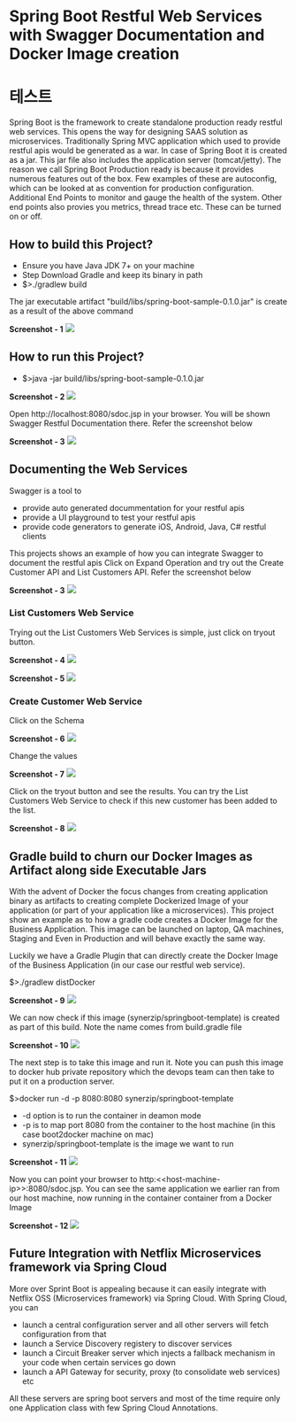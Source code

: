 # Spring Boot Restful Web Services with Swagger Documentation and Docker Image creation
# 테스트
Spring Boot is the framework to create standalone production ready restful web services. This opens the way for designing SAAS solution as microservices. Traditionally Spring MVC application which used to provide restful apis would be generated as a war. In case of Spring Boot it is created as a jar. This jar file also includes the application server (tomcat/jetty). The reason we call Spring Boot Production ready is because it provides numerous features out of the box. Few examples of these are autoconfig, which can be looked at as convention for production configuration. Additional End Points to monitor and gauge the health of the system. Other end points also provies you metrics, thread trace etc. These can be turned on or off.

## How to build this Project?
* Ensure you have Java JDK 7+ on your machine
* Step Download Gradle and keep its binary in path
* $>./gradlew build

The jar executable artifact "build/libs/spring-boot-sample-0.1.0.jar" is create as a result of the above command

__Screenshot - 1__
![](https://raw.githubusercontent.com/rohitghatol/springboot-docker-swagger/master/screenshots/pic-1.png)

## How to run this Project?
* $>java -jar  build/libs/spring-boot-sample-0.1.0.jar

__Screenshot - 2__
![](https://raw.githubusercontent.com/rohitghatol/springboot-docker-swagger/master/screenshots/pic-2.png)


Open http://localhost:8080/sdoc.jsp in your browser. You will be shown Swagger Restful Documentation there. Refer the screenshot below

__Screenshot - 3__
![](https://raw.githubusercontent.com/rohitghatol/springboot-docker-swagger/master/screenshots/pic-3.png)




## Documenting the Web Services
Swagger is a tool to 
* provide auto generated docummentation for your restful apis
* provide a UI playground to test your restful apis
* provide code generators to generate iOS, Android, Java, C# restful clients 

This projects shows an example of how you can integrate Swagger to document the restful apis
Click on Expand Operation and try out the Create Customer API and List Customers API. Refer the screenshot below

__Screenshot - 3__
![](https://raw.githubusercontent.com/rohitghatol/springboot-docker-swagger/master/screenshots/pic-3.png)


### List Customers Web Service
Trying out the List Customers Web Services is simple, just click on tryout button.

__Screenshot - 4__
![](https://raw.githubusercontent.com/rohitghatol/springboot-docker-swagger/master/screenshots/pic-4.png)

__Screenshot - 5__
![](https://raw.githubusercontent.com/rohitghatol/springboot-docker-swagger/master/screenshots/pic-5.png)


### Create Customer Web Service
Click on the Schema

__Screenshot - 6__
![](https://raw.githubusercontent.com/rohitghatol/springboot-docker-swagger/master/screenshots/pic-6.png)

Change the values

__Screenshot - 7__
![](https://raw.githubusercontent.com/rohitghatol/springboot-docker-swagger/master/screenshots/pic-7.png)

Click on the tryout button and see the results. You can try the List Customers Web Service to check if this new customer has been added to the list.


__Screenshot - 8__
![](https://raw.githubusercontent.com/rohitghatol/springboot-docker-swagger/master/screenshots/pic-8.png)



## Gradle build to churn our Docker Images as Artifact along side Executable Jars
With the advent of Docker the focus changes from creating application binary as artifacts to creating complete Dockerized Image of your application (or part of your application like a microservices). This project show an example as to how a gradle code creates a Docker Image for the Business Application. This image can be launched on laptop, QA machines, Staging and Even in Production and will behave exactly the same way.

Luckily we have a Gradle Plugin that can directly create the Docker Image of the Business Application (in our case our restful web service).

$>./gradlew distDocker

__Screenshot - 9__
![](https://raw.githubusercontent.com/rohitghatol/springboot-docker-swagger/master/screenshots/pic-9.png)

We can now check if this image (synerzip/springboot-template) is created as part of this build. Note the name comes from build.gradle file

__Screenshot - 10__
![](https://raw.githubusercontent.com/rohitghatol/springboot-docker-swagger/master/screenshots/pic-10.png)

The next step is to take this image and run it. Note you can push this image to docker hub private repository which the devops team can then take to put it on a production server.

$>docker run -d -p 8080:8080 synerzip/springboot-template

* -d option is to run the container in deamon mode
* -p is to map port 8080 from the container to the host machine (in this case boot2docker machine on mac)
* synerzip/springboot-template is the image we want to run


__Screenshot - 11__
![](https://raw.githubusercontent.com/rohitghatol/springboot-docker-swagger/master/screenshots/pic-11.png)

Now you can point your browser to http:&lt;&lt;host-machine-ip&gt;&gt;:8080/sdoc.jsp. You can see the same application we earlier ran from our host machine, now running in the container container from a Docker Image

__Screenshot - 12__
![](https://raw.githubusercontent.com/rohitghatol/springboot-docker-swagger/master/screenshots/pic-12.png)


## Future Integration with Netflix Microservices framework via Spring Cloud
More over Sprint Boot is appealing because it can easily integrate with Netflix OSS (Microservices framework) via Spring Cloud. With Spring Cloud, you can 
* launch a central configuration server and all other servers will fetch configuration from that
* launch a Service Discovery registery to discover services
* launch a Circuit Breaker server which injects a fallback mechanism in your code when certain services go down
* launch a API Gateway for security, proxy (to consolidate web services) etc

All these servers are spring boot servers and most of the time require only one Application class with few Spring Cloud Annotations.
